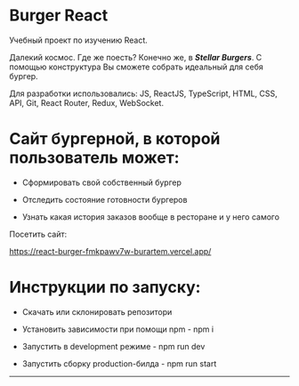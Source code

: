 # **Burger React**

Учебный проект по изучению React. 

Далекий космос. Где же поесть? Конечно же, в _**Stellar Burgers**_. C помощью конструктура Вы сможете собрать идеальный для себя бургер.

Для разработки использовались: JS, ReactJS, TypeScript, HTML, CSS, API, Git, React Router, Redux, WebSocket.

# Сайт бургерной, в которой пользователь может:

- Сформировать свой собственный бургер

- Отследить состояние готовности бургеров

- Узнать какая история заказов вообще в ресторане и у него самого

Посетить сайт:

https://react-burger-fmkpawv7w-burartem.vercel.app/ 

# Инструкции по запуску:

- Скачать или склонировать репозитори

- Установить зависимости при помощи npm - npm i

- Запустить в development режиме - npm run dev

- Запустить сборку production-билда - npm run start

------

